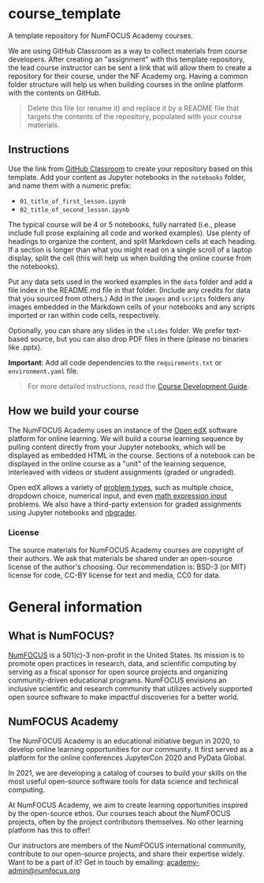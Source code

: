 # course_template
A template repository for NumFOCUS Academy courses.

We are using GitHub Classroom as a way to collect materials from course developers. 
After creating an "assignment" with this template repository, the lead course instructor can be sent a link that will allow them to create a repository for their course, under the NF Academy org.
Having a common folder structure will help us when building courses in the online platform with the contents on GitHub.

> Delete this file (or rename it) and replace it by a README file that targets the contents of the repository, populated with your course materials.

## Instructions

Use the link from [GitHub Classroom](https://classroom.github.com) to create your repository based on this template. 
Add your content as Jupyter notebooks in the `notebooks` folder, and name them with a numeric prefix:

- `01_title_of_first_lesson.ipynb`
- `02_title_of_second_lesson.ipynb`

The typical course will be 4 or 5 notebooks, fully narrated (i.e., please include full prose explaining all code and worked examples).
Use plenty of headings to organize the content, and split Markdown cells at each heading. 
If a section is longer than what you might read on a single scroll of a laptop display, split the cell (this will help us when building the online course from the notebooks).

Put any data sets used in the worked examples in the `data` folder and add a file index in the README.md file in that folder. 
(Include any credits for data that you sourced from others.)
Add in the `images` and `scripts` folders any images embedded in the Markdown cells of your notebooks and any scripts imported or ran within code cells, respectively.

Optionally, you can share any slides in the `slides` folder. We prefer text-based source, but you can also drop PDF files in there (please no binaries like .pptx).

**Important**: Add all code dependencies to the `requirements.txt` or `environment.yaml` file. 

> For more detailed instructions, read the [Course Development Guide](https://github.com/NFAcademy/course_template/blob/main/Course_Development_Guide.md).

## How we build your course

The NumFOCUS Academy uses an instance of the [Open edX](https://open.edx.org/) software platform for online learning. 
We will build a course learning sequence by pulling content directly from your Jupyter notebooks, which will be displayed as embedded HTML in the course. 
Sections of a notebook can be displayed in the online course as a "unit" of the learning sequence, interleaved with videos or student assignments (graded or ungraded). 

Open edX allows a variety of [problem types](https://edx.readthedocs.io/projects/edx-partner-course-staff/en/latest/exercises_tools/create_exercises_and_tools.html), such as multiple choice, dropdown choice, numerical input, and even [math expression input](https://edx.readthedocs.io/projects/edx-partner-course-staff/en/latest/exercises_tools/math_expression_input.html#math-expression-input) problems.
We also have a third-party extension for graded assignments using Jupyter notebooks and [nbgrader](https://nbgrader.readthedocs.io/en/stable/).

### License
The source materials for NumFOCUS Academy courses are copyright of their authors. 
We ask that materials be shared under an open-source license of the author's choosing. Our recommendation is: BSD-3 (or MIT) license for code, CC-BY license for text and media, CC0 for data.


# General information

## What is NumFOCUS?

[NumFOCUS](http://numfocus.org) is a 501(c)-3 non-profit in the United States. Its mission is to promote open practices in research, data, and scientific computing by serving as a fiscal sponsor for open source projects and organizing community-driven educational programs. NumFOCUS envisions an inclusive scientific and research community that utilizes actively supported open source software to make impactful discoveries for a better world.

## NumFOCUS Academy

The NumFOCUS Academy is an educational initiative begun in 2020, 
to develop online learning opportunities for our community. 
It first served as a platform for the online conferences JupyterCon 2020 and PyData Global. 

In 2021, we are developing a catalog of courses to build your skills on the most useful open-source software tools for data science and technical computing.

At NumFOCUS Academy, we aim to create learning opportunities inspired by the open-source ethos. Our courses teach about the NumFOCUS projects, often by the project contributors themselves. 
No other learning platform has this to offer!

Our instructors are members of the NumFOCUS international community, contribute to our open-source projects, and share their expertise widely. 
Want to be a part of it? 
Get in touch by emailing: [academy-admin@numfocus.org](mailto:academy-admin@numfocus.org)

